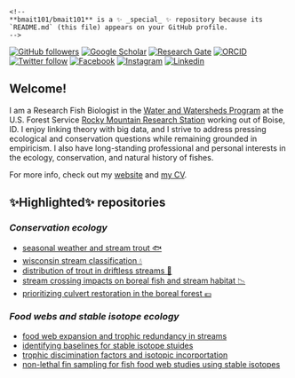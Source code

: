 ```{=html}
<!--
**bmait101/bmait101** is a ✨ _special_ ✨ repository because its `README.md` (this file) appears on your GitHub profile.
-->
```
[![GitHub followers](https://img.shields.io/github/followers/bmait101?label=Follow&style=flat-square&logo=github&logoColor=white&colorB=0C0504)](https://github.com/login?return_to=%2Fbmait101) [![Google Scholar](https://img.shields.io/badge/-Google%20Scholar-blue.svg?style=flat-square&logo=googlescholar&logoColor=white&colorB=2E7DEF&labelColor=2ECFEF)](https://scholar.google.ca/citations?hl=en&user=tGn-FzAAAAAJ&view_op=list_works&sortby=pubdate) [![Research Gate](https://img.shields.io/badge/-Research%20Gate-green.svg?style=flat-square&logo=researchgate&logoColor=white&colorB=616161&labelColor=00BFA5)](https://www.researchgate.net/profile/Bryan-Maitland) [![ORCID](https://img.shields.io/badge/-ORCID-green.svg?style=flat-square&logo=orcid&logoColor=white&colorB=71DA0E&labelColor=0EDA11)](https://orcid.org/0000-0002-4491-5064) [![Twitter follow](https://img.shields.io/twitter/follow/BryanMaitland?label=%20%2540BryanMaitland&style=flat-square&labelColor=2E7DEF&logo=twitter&logoColor=white&colorB=0D47A1)](https://twitter.com/BryanMaitland) [![Facebook](https://img.shields.io/badge/-Facebook-blue.svg?style=flat-square&logo=facebook&logoColor=white&colorB=0E55DA&labelColor=210EDA)](https://www.facebook.com/bryan.maitland) [![Instagram](https://img.shields.io/badge/-Instagram-red.svg?style=flat-square&logo=instagram&logoColor=white&colorB=C41230&labelColor=BA22F7)](https://www.instagram.com/bryan.maitland/) [![Linkedin](https://img.shields.io/badge/-Linkedin-blue.svg?style=flat-square&logo=linkedin&logoColor=white&colorB=0E55DA&labelColor=210EDA)](https://www.linkedin.com/in/bryan-maitland-b8b04522b/)

## Welcome!

I am a Research Fish Biologist in the [Water and Watersheds Program](https://www.fs.usda.gov/research/rmrs/programs/waterwatersheds) at the U.S. Forest Service [Rocky Mountain Research Station](https://www.fs.usda.gov/research/rmrs) working out of Boise, ID. I enjoy linking theory with big data, and I strive to address pressing ecological and conservation questions while remaining grounded in empiricism. I also have long-standing professional and personal interests in the ecology, conservation, and natural history of fishes.

For more info, check out my [website](https://bryan-m-maitland.netlify.app/) and [my CV](https://bryan-m-maitland.netlify.app/uploads/cv.pdf).

## ✨Highlighted✨ repositories

### *Conservation ecology*

-   [seasonal weather and stream trout 🐟](https://github.com/bmait101/swass)
-   [wisconsin stream classification 💧](https://github.com/bmait101/wi-stream-class)
-   [distribution of trout in driftless streams 🎣](https://github.com/bmait101/driftless-trout-presence)
-   [stream crossing impacts on boreal fish and stream habitat 📉](https://github.com/bmait101/culverts-and-boreal-stream-fish)
-   [prioritizing culvert restoration in the boreal forest 💶](https://github.com/bmait101/culvert-restoration-prioritization)

### *Food webs and stable isotope ecology*

-   [food web expansion and trophic redundancy in streams](https://github.com/bmait101/trophic-expansion)
-   [identifying baselines for stable isotope stuides](https://github.com/bmait101/baseline-sia-proxies)
-   [trophic discimination factors and isotopic incorportation](https://github.com/bmait101/isotopic-discrimination-incorporation)
-   [non-lethal fin sampling for fish food web studies using stable isotopes](https://github.com/bmait101/non-lethal-fin-models)
